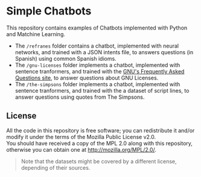 # Simple Chatbots

This repository contains examples of Chatbots implemented with Python and Matchine Learning.

* The `/refranes` folder contains a chatbot, implemented with neural networks, and trained with a JSON intents file, to answers questions (in Spanish) using common Spanish idioms.
* The `/gnu-licenses` folder implements a chatbot, implemented with sentence tranformers, and trained with the [GNU's Frequently Asked Questions site](https://www.gnu.org/licenses/gpl-faq.html), to answer questions about GNU Licenses.
* The `/the-simpsons` folder implements a chatbot, implemented with sentence tranformers, and trained with the a dataset of script lines, to answer questions using quotes from The Simpsons.


## License

All the code in this repository is free software; you can redistribute it and/or modify it under the terms of the Mozilla Public License v2.0.  
You should have received a copy of the MPL 2.0 along with this repository, otherwise you can obtain one at http://mozilla.org/MPL/2.0/.

> Note that the datasets might be covered by a different license, depending of their sources.

